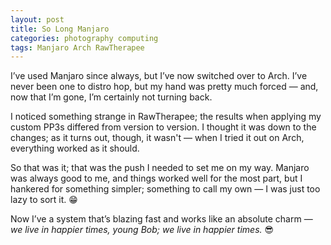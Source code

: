 ```yaml
---
layout: post
title: So Long Manjaro
categories: photography computing
tags: Manjaro Arch RawTherapee
---
```


I’ve used Manjaro since always, but I’ve now switched over to Arch. I’ve never been one to distro hop, but my hand was pretty much forced — and, now that I’m gone, I’m certainly not turning back.

I noticed something strange in RawTherapee; the results when applying my custom PP3s differed from version to version. I thought it was down to the changes; as it turns out, though, it wasn't — when I tried it out on Arch, everything worked as it should.

So that was it; that was the push I needed to set me on my way. Manjaro was always good to me, and things worked well for the most part, but I hankered for something simpler; something to call my own — I was just too lazy to sort it.&nbsp;😁 

Now I’ve a system that’s blazing fast and works like an absolute charm — <i>we live in happier times, young Bob; we live in happier times.</i>&nbsp;😎
